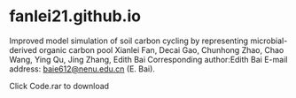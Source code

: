 # fanlei21.github.io
Improved model simulation of soil carbon cycling by representing microbial-derived organic carbon pool
Xianlei Fan, Decai Gao, Chunhong Zhao, Chao Wang, Ying Qu, Jing Zhang, Edith Bai
Corresponding author:Edith Bai
E-mail address: baie612@nenu.edu.cn (E. Bai).

Click Code.rar to download
